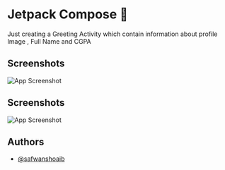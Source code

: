 # Jetpack Compose 📱

Just creating a Greeting Activity which contain information about profile Image , Full Name and CGPA


## Screenshots

![App Screenshot]("")


## Screenshots

![App Screenshot](app/src/whatsapp_image.png)


## Authors

- [@safwanshoaib](https://github.com/safwanshoaib)

